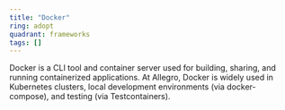```yaml
---
title: "Docker"
ring: adopt
quadrant: frameworks
tags: []
---
```


Docker is a CLI tool and container server used for building, sharing, and running containerized applications. At Allegro, Docker is widely used in Kubernetes clusters, local development environments (via docker-compose), and testing (via Testcontainers). 
